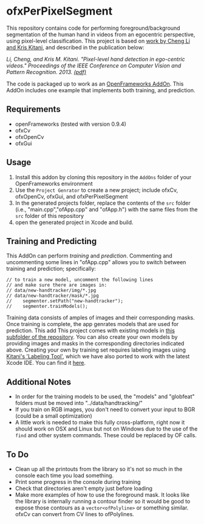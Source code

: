 # ofxPerPixelSegment


This repository contains code for performing foreground/background segmentation of the human hand in videos from an egocentric perspective, using pixel-level classification.  This project is based on [work by Cheng Li and Kris Kitani](http://www.cs.cmu.edu/~kkitani/datasets/), and described in the publication below: 

*Li, Cheng, and Kris M. Kitani. "Pixel-level hand detection in ego-centric videos." Proceedings of the IEEE Conference on Computer Vision and Pattern Recognition. 2013. [(pdf)](http://www.cs.cmu.edu/~kkitani/pdf/LK-CVPR13.pdf)*

The code is packaged up to work as an [OpenFrameworks AddOn](http://ofxaddons.com/categories). This AddOn includes one example that implements both training, and prediction.


## Requirements
* openFrameworks (tested with version 0.9.4)
* ofxCv
* ofxOpenCv
* ofxGui

## Usage
1. Install this addon by cloning this repository in the `AddOns` folder of your OpenFrameworks environment
2. Use the `Project Genrator` to create a new project; include ofxCv, ofxOpenCv, ofxGui, and ofxPerPixelSegment
3. In the generated projects folder, replace the contents of the `src` folder (i.e., "main.cpp","ofApp.cpp" and "ofApp.h") with the same files from the `src` folder of this repository
4. open the generated project in Xcode and build.

## Training and Predicting
This AddOn can perform *training* and *prediction*. Commenting and uncommenting some lines in "ofApp.cpp" allows you to switch between training and prediction; specifically:

    // to train a new model, uncomment the following lines
    // and make sure there are images in:
    // data/new-handtracker/img/*.jpg
    // data/new-handtracker/mask/*.jpg
    //    segmenter.setPath("new-handtracker");
    //    segmenter.trainModels();

Training data consists of amples of images and their corresponding masks.  Once training is complete, the app genrates models that are used for prediction.  This add  This project comes with existing models in [this subfolder of the repository](https://github.com/cmuartfab/ofxPerPixelSegment/tree/master/libs/perpix/models/handtracking).  You can also create your own models by providing images and masks in the corresponding directories indicated above. Creating your own by training set requires labeling images using [Kitani's 'Labeling Tool'](http://www.cs.cmu.edu/~kkitani/perpix/code_grabcut/), which we have also ported to work with the latest Xcode IDE. You can find it [here](https://github.com/cmuartfab/grabcut).

## Additional Notes
* In order for the training models to be used, the "models" and "globfeat" folders must be moved into "../data/handtracking/"
* If you train on RGB images, you don't need to convert your input to BGR (could be a small optimization)
* A little work is needed to make this fully cross-platform, right now it should work on OSX and Linux but not on Windows due to the use of the `find` and other system commands. These could be replaced by OF calls.

## To Do 
* Clean up all the printouts from the library so it's not so much in the console each time you load something.
* Print some progress in the console during training
* Check that directories aren't empty just before loading
* Make more examples of how to use the foreground mask. It looks like the library is internally running a contour finder so it would be good to expose those contours as a `vector<ofPolyline>` or something similar. ofxCv can convert from CV lines to ofPolylines.
